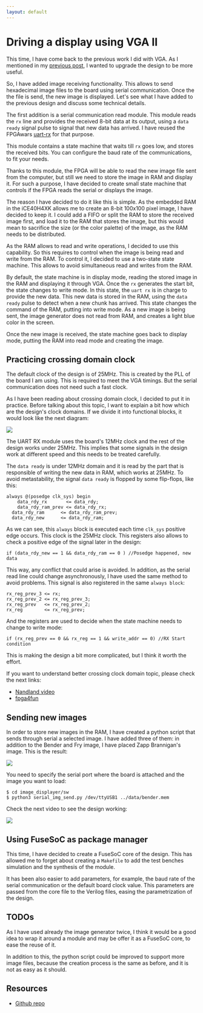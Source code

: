 ```yaml
---
layout: default
---
```


# Driving a display using VGA II

This time, I have come back to the previous work I did with VGA.
As I mentioned in my [previous post](vga.md), I wanted to upgrade the design to
be more useful.

So, I have added image receiving functionality. This allows to send hexadecimal
image files to the board using serial communication. Once the the file is send,
the new image is displayed. Let's see what I have added to the previous design and
discuss some technical details.

The first addition is a serial communication read module. This module reads the
`rx` line and provides the received 8-bit data at its output, using a `data ready`
signal pulse to signal that new data has arrived. I have reused the FPGAwars [uart-rx](https://github.com/Obijuan/open-fpga-verilog-tutorial/wiki/Cap%C3%ADtulo-25%3A-Unidad-de-recepci%C3%B3n-serie-as%C3%ADncrona)
for that purpose.

This module contains a state machine that waits till `rx` goes low, and stores the
received bits. You can configure the baud rate of the communications, to fit your
needs.

Thanks to this module, the FPGA will be able to read the new image file sent from
the computer, but still we need to store the image in RAM and display it. For such
a purpose, I have decided to create small state machine that controls if the FPGA
reads the serial or displays the image.

The reason I have decided to do it like this is simple. As the embedded RAM in the
iCE40H4XK allows me to create an 8-bit 100x100 pixel image, I have decided to keep
it. I could add a FIFO or split the RAM to store the received image first, and load
it to the RAM that stores the image, but this would mean to sacrifice the size (or
the color palette) of the image, as the RAM needs to be distributed.

As the RAM allows to read and write operations, I decided to use this capability.
So this requires to control when the image is being read and write from the RAM.
To control it, I decided to use a two-state state machine. This allows to
avoid simultaneous read and writes from the RAM.

By default, the state machine is in display mode, reading the stored image in the
RAM and displaying it through VGA. Once the `rx` generates the start bit, the state
changes to write mode. In this state, the `uart rx` is in charge to provide the new
data. This new data is stored in the RAM, using the `data ready` pulse to detect
when a new chunk has arrived. This state changes the command of the RAM, putting
into write mode. As a new image is being sent, the image generator does not read
from RAM, and creates a light blue color in the screen.

Once the new image is received, the state machine goes back to display mode,
putting the RAM into read mode and creating the image.

## Practicing crossing domain clock

The default clock of the design is of 25MHz. This is created by the PLL of the
board I am using. This is required to meet the VGA timings. But the serial
communication does not need such a fast clock.

As I have been reading about crossing domain clock, I decided to put it in practice.
Before talking about this topic, I want to explain a bit how which are the design's clock
domains. If we divide it into functional blocks, it would look like the
next diagram:

![](img/block_diagram.png)

The UART RX module uses the board's 12MHz clock and the rest of the design works under
25MHz. This implies that some signals in the design work at different speed and
this needs to be treated carefully.

The `data ready` is under 12MHz domain and it is read by the part that is responsible
of writing the new data in RAM, which works at 25MHz. To avoid metastability,
the signal `data ready` is flopped by some flip-flops, like this:

```
always @(posedge clk_sys) begin
	data_rdy_rx       <= data_rdy;
	data_rdy_ram_prev <= data_rdy_rx;
  data_rdy_ram      <= data_rdy_ram_prev;
  data_rdy_new      <= data_rdy_ram;
```

As we can see, this `always` block is executed each time `clk_sys` positive edge
occurs. This clock is the 25MHz clock. This registers also allows to check a
positive edge of the signal later in the design:

```
if (data_rdy_new == 1 && data_rdy_ram == 0 ) //Posedge happened, new data
```

This way, any conflict that could arise is avoided. In addition, as the serial
read line could change asynchronously, I have used the same method to avoid problems.
This signal is also registered in the same `always block`:

```
rx_reg_prev_3 <= rx;
rx_reg_prev_2 <= rx_reg_prev_3;
rx_reg_prev   <= rx_reg_prev_2;
rx_reg        <= rx_reg_prev;
```

And the registers are used to decide when the state machine needs to change to write mode:

```
if (rx_reg_prev == 0 && rx_reg == 1 && write_addr == 0) //RX Start condition
```

This is making the design a bit more complicated, but I think it worth the effort.

If you want to understand better crossing clock domain topic, please check the next links:

- [Nandland video](https://www.youtube.com/watch?v=eyNU6mn_-7g)
- [fpga4fun](https://www.fpga4fun.com/CrossClockDomain.html)

## Sending new images

In order to store new images in the RAM, I have created a python script that sends
through serial a selected image. I have added three of them: in addition to the
Bender and Fry image, I have placed Zapp Brannigan's image. This is the result:

![](img/zapp.jpg)

You need to specify the serial port where the board is attached and the image you
want to load:

```
$ cd image_displayer/sw
$ python3 serial_img_send.py /dev/ttyUSB1 ../data/bender.mem
```

Check the next video to see the design working:

[![](img/image_displayer_vid.png)](https://www.youtube.com/watch?v=W6Zqx2kKLz8&feature=youtu.be)

## Using FuseSoC as package manager

This time, I have decided to create a FuseSoC core of the design. This has allowed
me to forget about creating a `Makefile` to add the test benches simulation and
the synthesis of the module.

It has been also easier to add parameters, for example, the baud rate of the serial
communication or the default board clock value. This parameters are passed from the
core file to the Verilog files, easing the parametrization of the design.

## TODOs

As I have used already the image generator twice, I think it would be a good idea
to wrap it around a module and may be offer it as a FuseSoC core, to ease the reuse
of it.

In addition to this, the python script could be improved to support more image files,
because the creation process is the same as before, and it is not as easy as it should.

## Resources

- [Github repo](https://github.com/imuguruza/image_displayer)

